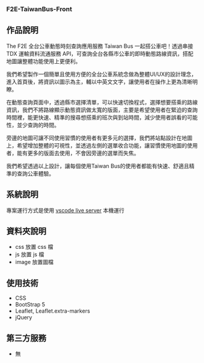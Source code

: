 ### F2E-TaiwanBus-Front
## 作品說明

The F2E 全台公車動態時刻查詢應用服務
    Taiwan Bus 一起搭公車吧！透過串接 TDX 運輸資料流通服務 API，可查詢全台各縣市公車的即時動態路線資訊，搭配地圖讓整體功能使用上更便利。

   我們希望製作一個簡單且使用方便的全台公車系統念做為整體UI/UX的設計理念，進入首頁後，將資訊以圖示為主，輔以中英文文字，讓使用者在操作上更為清晰明瞭。

   在動態查詢頁面中，透過縣市選擇清單，可以快速切換程式，選擇想要搭乘的路線資訊，我們不將路線顯示動態資訊做太寬的版面，主要是希望使用者在緊迫的查詢時間裡，能更快速、精準的搜尋想搭乘的班次與到站時間，減少使用者誤看的可能性，並少查詢的時間。

   旁邊的地圖可讓不同使用習慣的使用者有更多元的選擇，我們將站點設計在地圖上，希望增加整體的可視性，並透過左側的選單收合功能，讓習慣使用地圖的使用者，能有更多的版面去使用，不會因旁邊的選單而失焦。

   我們希望透過以上設計，讓每個使用Taiwan Bus的使用者都能有快速、舒適且精準的查詢公車體驗。

## 系統說明

專案運行方式是使用 [vscode live server](https://marketplace.visualstudio.com/items?itemName=ritwickdey.LiveServer) 本機運行

## 資料夾說明

- css 放置 css 檔
- js 放置 js 檔
- image 放置圖檔

## 使用技術

- CSS
- BootStrap 5
- Leaflet, Leaflet.extra-markers
- jQuery

## 第三方服務

- 無
